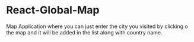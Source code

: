 # React-Global-Map
Map Application where you can just enter the city you visited by clicking o the map and it will be added in the list along with country name.
